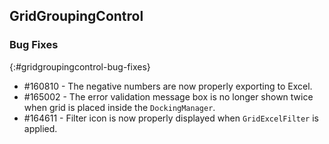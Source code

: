 ## GridGroupingControl

### Bug Fixes
{:#gridgroupingcontrol-bug-fixes}

* \#160810 - The negative numbers are now properly exporting to Excel.
* \#165002 - The error validation message box is no longer shown twice when grid is placed inside the `DockingManager`.
* \#164611 - Filter icon is now properly displayed when `GridExcelFilter` is applied.
